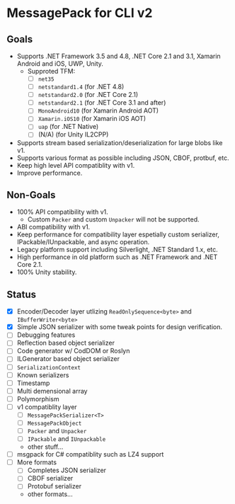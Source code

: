 MessagePack for CLI v2
===

Goals
---

* Supports .NET Framework 3.5 and 4.8, .NET Core 2.1 and 3.1, Xamarin Android and iOS, UWP, Unity.
  * Supproted TFM:
    * [ ] `net35`
    * [ ] `netstandard1.4` (for .NET 4.8)
    * [ ] `netstandard2.0` (for .NET Core 2.1)
    * [ ] `netstandard2.1` (for .NET Core 3.1 and after)
    * [ ] `MonoAndroid10` (for Xamarin Android AOT)
    * [ ] `Xamarin.iOS10` (for Xamarin iOS AOT)
    * [ ] `uap` (for .NET Native)
    * [ ] (N/A) (for Unity IL2CPP)
* Supports stream based serialization/deserialization for large blobs like v1.
* Supports various format as possible including JSON, CBOF, protbuf, etc.
* Keep high level API compatiblity with v1.
* Improve performance.

Non-Goals
---

* 100% API compatibility with v1.
  * Custom `Packer` and custom `Unpacker` will not be supported.
* ABI compatibility with v1.
* Keep performance for compatibility layer espetially custom serializer, IPackable/IUnpackable, and async operation.
* Legacy platform support including Silverlight, .NET Standard 1.x, etc.
* High performance in old platform such as .NET Framework and .NET Core 2.1.
* 100% Unity stability.

Status
---

* [x] Encoder/Decoder layer utlizing `ReadOnlySequence<byte>` and `IBufferWriter<byte>`
* [x] Simple JSON serializer with some tweak points for design verification.
* [ ] Debugging features
* [ ] Reflection based object serializer
* [ ] Code generator w/ CodDOM or Roslyn
* [ ] ILGenerator based object serializer
* [ ] `SerializationContext`
* [ ] Known serializers
* [ ] Timestamp
* [ ] Multi demensional array
* [ ] Polymorphism
* [ ] v1 compatiblity layer
  * [ ] `MessagePackSerializer<T>`
  * [ ] `MessagePackObject`
  * [ ] `Packer` and `Unpacker`
  * [ ] `IPackable` and `IUnpackable`
  * other stuff...
* [ ] msgpack for C# compatiblity such as LZ4 support
* [ ] More formats
  * [ ] Completes JSON serializer
  * [ ] CBOF serializer
  * [ ] Protobuf serializer
  * other formats...
